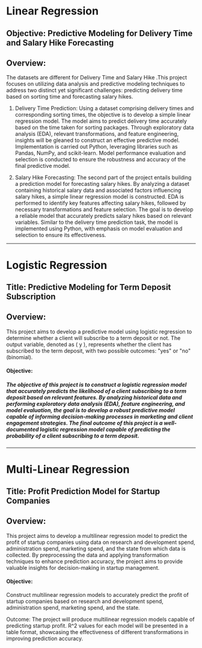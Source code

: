 # Linear Regression
## Objective: Predictive Modeling for Delivery Time and Salary Hike Forecasting
## Overview:
The datasets are different for Delivery Time and Salary Hike .This project focuses on utilizing data analysis and predictive modeling 
techniques to address two distinct yet significant challenges: 
predicting delivery time based on sorting time and forecasting salary hikes. 

1) Delivery Time Prediction:
 Using a dataset comprising delivery times and corresponding sorting times, the objective is to develop a simple linear regression model.
 The model aims to predict delivery time accurately based on the time taken for sorting packages. Through exploratory data analysis (EDA),
 relevant transformations, and feature engineering, insights will be gleaned to construct an effective predictive model. Implementation
 is carried out Python, leveraging libraries such as Pandas, NumPy, and scikit-learn. Model performance evaluation and selection is conducted
 to ensure the robustness and accuracy of the final predictive model.

2) Salary Hike Forecasting:
 The second part of the project entails building a prediction model for forecasting salary hikes. By analyzing a dataset containing
 historical salary data and associated factors influencing salary hikes, a simple linear regression model is constructed. EDA is performed
 to identify key features affecting salary hikes, followed by necessary transformations and feature selection. The goal is to develop a
 reliable model that accurately predicts salary hikes based on relevant variables. Similar to the delivery time prediction task, the model
 is implemented using Python, with emphasis on model evaluation and selection to ensure its effectiveness.
----------------------------------------------------------------------------------------------------------------------------------------------

 # Logistic Regression
 ## Title: Predictive Modeling for Term Deposit Subscription
 ## Overview:
 This project aims to develop a predictive model using logistic regression to determine whether a client will subscribe to a term deposit
 or not. The output variable, denoted as \( y \), represents whether the client has subscribed to the term deposit, with two possible 
 outcomes: "yes" or "no" (binomial).

 #### Objective:
##### The objective of this project is to construct a logistic regression model that accurately predicts the likelihood of a client subscribing to a term deposit based on relevant features. By analyzing historical data and performing exploratory data analysis (EDA), feature engineering, and model evaluation, the goal is to develop a robust predictive model capable of informing decision-making processes in marketing and client engagement strategies. The final outcome of this project is a well-documented logistic regression model capable of predicting the probability of a client subscribing to a term deposit.
----------------------------------------------------------------------------------------------------------------------------------------------
# Multi-Linear Regression
## Title: Profit Prediction Model for Startup Companies
## Overview:
This project aims to develop a multilinear regression model to predict the profit of startup companies using data on research and development
spend, administration spend, marketing spend, and the state from which data is collected. By preprocessing the data and applying transformation
techniques to enhance prediction accuracy, the project aims to provide valuable insights for decision-making in startup management.

#### Objective:
Construct multilinear regression models to accurately predict the profit of startup companies based on research and development spend, 
administration spend, marketing spend, and the state.

Outcome:
The project will produce multilinear regression models capable of predicting startup profit. R^2 values for each model will be presented in a 
table format, showcasing the effectiveness of different transformations in improving prediction accuracy.
